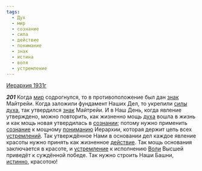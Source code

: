 ```yaml
---
tags:
  - Дух
  - мир
  - сознание
  - сила
  - действие
  - понимание
  - знак
  - истина
  - воля
  - устремление
---
```


[Иерархия 1931г](/agni/1931)

___201___
Когда [мир](/tag/#мир) содрогнулся, то в противоположение был дан [знак](/tag/#знак) Майтрейи. Когда заложили фундамент Наших Дел, то укрепили [силы](/tag/#сила) [духа](/tag/#Дух), так утвердился [знак](/tag/#знак) Майтрейи. И в Наш День, когда явление утверждено, можно повторить, как жизненно мощь [духа](/tag/#Дух) вошла в жизнь и как мощь новая утвердилась в [сознании](/tag/#[сознание](/tag/#сознание)); потому нужно применить [сознание](/tag/#сознание) к мощному [пониманию](/tag/#понимание) Иерархии, которая держит цепь всех [устремлений](/tag/#[устремление](/tag/#устремление)). Так утверждённое Нами в основании дел каждое явление красоты нужно принять как жизненное [действие](/tag/#действие). Так мощь основания заключается в красоте, и [устремление](/tag/#устремление) к исполнению [Воли](/tag/#воля) Высшей приведёт к суждённой победе. Так нужно строить Наши Башни, [истинно](/tag/#истина), красотою!   

